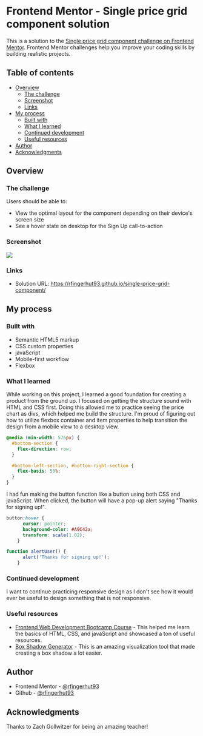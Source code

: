 # Frontend Mentor - Single price grid component solution

This is a solution to the [Single price grid component challenge on Frontend Mentor](https://www.frontendmentor.io/challenges/single-price-grid-component-5ce41129d0ff452fec5abbbc). Frontend Mentor challenges help you improve your coding skills by building realistic projects. 

## Table of contents

- [Overview](#overview)
  - [The challenge](#the-challenge)
  - [Screenshot](#screenshot)
  - [Links](#links)
- [My process](#my-process)
  - [Built with](#built-with)
  - [What I learned](#what-i-learned)
  - [Continued development](#continued-development)
  - [Useful resources](#useful-resources)
- [Author](#author)
- [Acknowledgments](#acknowledgments)

## Overview

### The challenge

Users should be able to:

- View the optimal layout for the component depending on their device's screen size
- See a hover state on desktop for the Sign Up call-to-action

### Screenshot

![](./Screenshot-Single-Price-Grid-Component.png)


### Links

- Solution URL: https://rfingerhut93.github.io/single-price-grid-component/

## My process

### Built with

- Semantic HTML5 markup
- CSS custom properties
- javaScript
- Mobile-first workflow
- Flexbox

### What I learned

While working on this project, I learned a good foundation for creating a product from the ground up. I focused on getting the structure sound with HTML and CSS first. Doing this allowed me to practice seeing the price chart as divs, which helped me build the structure. I'm proud of figuring out how to utilize flexbox container and item properties to help transition the design from a mobile view to a desktop view.
```css
@media (min-width: 576px) {
  #bottom-section {
    flex-direction: row;
  }

  #bottom-left-section, #bottom-right-section {
    flex-basis: 50%;
  }
}
```
I had fun making the button function like a button using both CSS and javaScript. When clicked, the button will have a pop-up alert saying "Thanks for signing up!".
```css
button:hover {
      cursor: pointer;
      background-color: #A9C42a;
      transform: scale(1.02);
    }
```
```js
function alertUser() {
      alert('Thanks for signing up!');
    }
```

### Continued development

I want to continue practicing responsive design as I don't see how it would ever be useful to design something that is not responsive.

### Useful resources

- [Frontend Web Development Bootcamp Course](https://www.youtube.com/watch?v=zJSY8tbf_ys&t=19066s) - This helped me learn the basics of HTML, CSS, and javaScript and showcased a ton of useful resources.
- [Box Shadow Generator](https://cssgenerator.org/box-shadow-css-generator.html) - This is an amazing visualization tool that made creating a box shadow a lot easier.


## Author

- Frontend Mentor - [@rfingerhut93](https://www.frontendmentor.io/profile/rfingerhut93)
- Github - [@rfingerhut93](https://www.twitter.com/rfingerhut93)


## Acknowledgments

Thanks to Zach Gollwitzer for being an amazing teacher!

